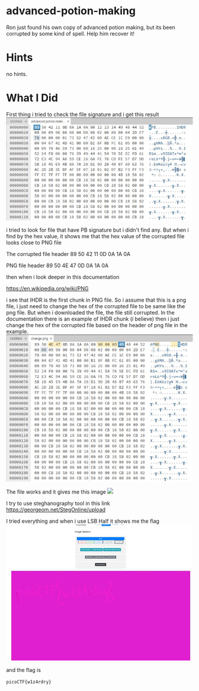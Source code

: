 # advanced-potion-making

Ron just found his own copy of advanced potion making, but its been corrupted by some kind of spell. Help him recover it!

# Hints

no hints.

# What I Did

First thing i tried to check the file signature
and i get this result
<img src="Pic_1.JPG">

i tried to look for file that have PB signature
but i didn't find any. But when i find by the hex
value, it shows me that the hex value of the corrupted
file looks close to PNG file

The corrupted file header
89 50 42 11 0D 0A 1A 0A

PNG file header
89 50 4E 47 0D 0A 1A 0A

then when i look deeper in this documentation

https://en.wikipedia.org/wiki/PNG

i see that IHDR is the first
chunk in PNG file. So i assume that this is a png file,
i just need to change the hex of the corrupted file to be
same like the png file. But when i downloaded the file,
the file still corrupted. In the documentation there is an example of
IHDR chunk (i believe) then i just change the hex of the corrupted file
based on the header of png file in the example.
<img src = "Pic_2.JPG">

The file works and it gives me this image 
<img src = "change.JPG">

I try to use steghanography tool in this link
https://georgeom.net/StegOnline/upload

I tried everything and when i use LSB Half it shows me the flag
<img src="Pic_3.JPG">

and the flag is

``` picoCTF{w1z4rdry} ```

